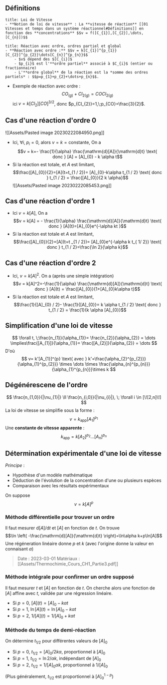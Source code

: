 ## Définitions

```ad-note
title: Loi de Vitesse
- **Notion de loi de vitesse** : La **vitesse de réaction** [[01 Vitesses et temps dans un système réactionnel#Définitions]] en fonction des **concentrations** $$v = f([C_{1}],[C_{2}],\dots,[C_{n}])$$
```
```ad-note
title: Réaction avec ordre, ordres partiel et global
- **Réaction avec ordre :** $$v = k[C_{1}]^{p_{1}}[C_{2}]^{p_{2}}\dots[C_{n}]^{p_{n}}$$
	- $v$ dépend des $[C_{i}]$
	- $p_{i}$ est l'**ordre partiel** associé à $C_{i}$ (entier ou fractionnaire)
	- L'**ordre global** de la réaction est la *somme des ordres partiels* : $$p=p_{1}+p_{2}+\dots+p_{n}$$.
```

- Exemple de réaction avec ordre : $$CO_{(g)}+Cl_{2(g)}=COCl_{2(g)}$$ ici $v = k[Cl_{2}][CO]^{3 / 2}$, donc $p_{Cl_{2}}=1,\;p_{CO}=\frac{3}{2}$.

## Cas d'une réaction d'ordre 0
![[Assets/Pasted image 20230222084950.png]]

- Ici, $\forall i,\; p_{i }=0$, alors $v = k = \text{constante}$, On a $$v = k=- \frac{1}{\alpha} \frac{\mathrm{d}[A]}{\mathrm{d}t} \text{ donc } [A] = [A]_{0} - k \alpha t$$
- Si la réaction est totale, et $A$ est limitant, $$\frac{[A]_{0}}{2}=[A](t=t_{1 / 2})= [A]_{0}-k\alpha t_{1 / 2} \text{ donc } t_{1 / 2} = \frac{[A]_{0}}{2 k \alpha}$$ ![[Assets/Pasted image 20230222085453.png]]

## Cas d'une réaction d'ordre 1
- Ici $v = k[A]$, On a $$v = k[A] = - \frac{1}{\alpha} \frac{\mathrm{d}[A]}{\mathrm{d}t} \text{ donc } [A](t)=[A]_{0}e^{-\alpha kt }$$
- Si la réaction est totale et $A$ est limitant, $$\frac{[A]_{0}}{2}=[A](t=t _{1 / 2})= [A]_{0}e^{-\alpha k t_{ 1/ 2}} \text{ donc } t_{1 / 2}=\frac{\ln 2}{\alpha k}$$
## Cas d'une réaction d'ordre 2
- Ici, $v = k[A]^2$. On a (après une simple intégration) $$v = k[A]^2=-\frac{1}{\alpha} \frac{\mathrm{d}[A]}{\mathrm{d}t} \text{ donc } [A](t) = \frac{[A]_{0}}{1+[A]_{0}k\alpha t}$$
- Si la réaction est totale et $A$ est limitant, $$\frac{1}{[A]_{0} / 2}- \frac{1}{[A]_{0}}= k \alpha t_{1 / 2} \text{ donc } t_{1 / 2} = \frac{1}{k \alpha [A]_{0}}$$

## Simplification d'une loi de vitesse
$$
\forall t, \;\frac{n_{1}}{\alpha_{1}}= \frac{n_{2}}{\alpha_{2}} = \dots \implies\frac{[A_{1}]}{\alpha_{1}}= \frac{[A_{2}]}{\alpha_{2}} = \dots
$$
D'où
$$
v= k'[A_{1}]^{p} \text{ avec } k'=\frac{\alpha_{2}^{p_{2}}}{\alpha_{1}^{p_{2}}} \times \dots \times \frac{\alpha_{n}^{p_{n}}}{\alpha_{1}^{p_{n}}}\times k
$$
## Dégénérescene de l'ordre
$$
\frac{n_{1,0}}{|\nu_{1}|} \ll \frac{n_{i,0}}{|\nu_{i}|}, \; \forall i \in [\![2,n]\!]
$$
La loi de vitesse se simplifie sous la forme : $$v = k_{\text{app}}[A_{1}]^{p_{1}}$$
Une **constante de vitesse apparente** : $$k_{\text{app}} = k[A_{2}]^{p_{2}}\dots[A_{n}]^{p_{n}}$$
## Détermination expérimentale d'une loi de vitesse
*Principe* : 
- Hypothèse d'un modèle mathématique
- Déduction de l'évolution de la concentration d'une ou plusieurs espèces
- Comparaison avec les résultats expérimentaux

On suppose $$v = k[A]^p$$
### Méthode différentielle pour trouver un ordre
Il faut mesurer $\mathrm{d}[A] / \mathrm{d}t$ et $[A]$ en fonction de $t$.
On trouve $$\ln \left( -\frac{\mathrm{d}[A]}{\mathrm{d}t} \right)=\ln\alpha k+p\ln[A]$$
Une régéneration linéaire donne $p$ et $k$ (avec l'origine donne la valeur en connaisant $\alpha$)

> Date : 2023-03-01 Matériaux : [[Assets/Thermochimie_Cours_CH1_Partie3.pdf]]

### Méthode intégrale pour confirmer un ordre supposé
Il faut mesurer $t$ et $[A]$ en fonction de $t$.
On cherche alors une fonction de $[A]$ affine avec $t$, validée par une régression linéaire.
- Si $p=0$, $[A](t)=[A]_{0}-k\alpha t$
- Si $p=1$, $\ln [A](t) = \ln[A]_{0}-k\alpha t$
- Si $p=2$, $1 / [A](t) = 1 / [A]_{0}+ k\alpha t$

### Méthode du temps de demi-réaction
On détermine $t_{1 / 2}$ pour différentes valeurs de $[A]_{0}$
- Si $p=0$, $t_{1 / 2}= [A]_{0} / 2k \alpha$, proportionnel à $[A]_{0}$
- Si $p=1$, $t_{1 / 2}= \ln 2 / \alpha k$, indépendant de $[A]_{0}$
- Si $p=2$, $t_{1 / 2 }= 1 / [A]_{0}\alpha k$, proportionnel à $1 / [A]_{0}$

(Plus généralement, $t_{1 / 2}$ est proportionnel à $[A]_{0}^{1-p}$)

